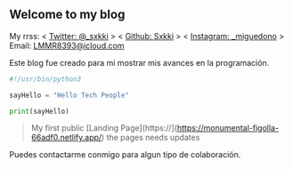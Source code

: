 ## Welcome to my blog

My rrss:
< [Twitter: @_sxkki](https://twitter.com/sxkki_dev) > < [Github: Sxkki](https://github.com/sxkki) > < [Instagram: _miguedono](https://www.instagram.com/_miguedono/) >
Email: LMMR8393@icloud.com

Este blog fue creado para mi mostrar mis avances en la programación.

```Python
#!/usr/bin/python3

sayHello = "Hello Tech People"

print(sayHello)
```
> 
  > My first public [Landing Page](https://](https://monumental-figolla-66adf0.netlify.app/)
> the pages needs updates

Puedes contactarme conmigo para algun tipo de colaboración.
